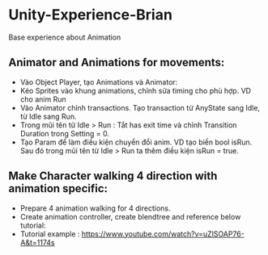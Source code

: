 # Unity-Experience-Brian
Base experience about Animation

## Animator and Animations for movements: 
- Vào Object Player, tạo Animations và Animator: 
- Kéo Sprites vào khung animations, chỉnh sửa timing cho phù hợp. VD cho anim Run
- Vào Animator chỉnh transactions. Tạo transaction từ AnyState sang Idle, từ Idle sang Run. 
- Trong mũi tên từ Idle > Run : Tắt has exit time và chỉnh Transition Duration trong Setting = 0.
- Tạo Param để làm điều kiện chuyển đổi anim. VD tạo biến bool isRun. Sau đó trong mũi tên từ Idle > Run ta thêm điều kiện isRun = true.

## Make Character walking 4 direction with animation specific: 
- Prepare 4 animation walking for 4 directions.
- Create animation controller, create blendtree and reference below tutorial: 
- Tutorial example : https://www.youtube.com/watch?v=uZlSOAP76-A&t=1174s 

